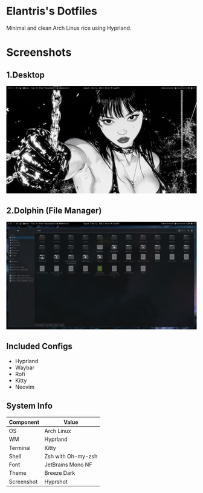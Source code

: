 # Elantris's Dotfiles
Minimal and clean Arch Linux rice using Hyprland.

# Screenshots

## 1.Desktop
![img](./src/2025-08-11-174343_hyprshot.png)

## 2.Dolphin (File Manager)
![img](./src/2025-08-11-174647_hyprshot.png)

## Included Configs
- Hyprland
- Waybar
- Rofi
- Kitty
- Neovim

## System Info

| Component  | Value                |
|------------|----------------------|
| OS         | Arch Linux           |
| WM         | Hyprland             |
| Terminal   | Kitty                |
| Shell      | Zsh with Oh-my-zsh   |
| Font       | JetBrains Mono NF    |
| Theme      | Breeze Dark          |
| Screenshot | Hyprshot             |
